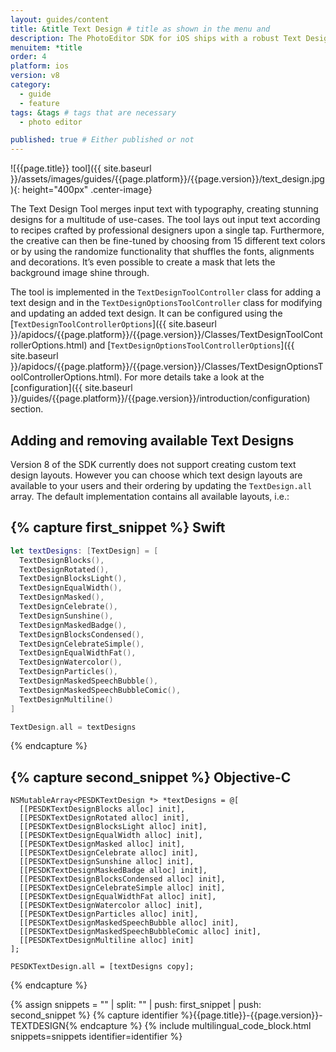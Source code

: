 ```yaml
---
layout: guides/content
title: &title Text Design # title as shown in the menu and
description: The PhotoEditor SDK for iOS ships with a robust Text Design Tool that merges input text with typography, creating stunning designs for a multitude of use-cases. 
menuitem: *title
order: 4
platform: ios
version: v8
category:
  - guide
  - feature
tags: &tags # tags that are necessary
  - photo editor

published: true # Either published or not
---
```


![{{page.title}} tool]({{ site.baseurl }}/assets/images/guides/{{page.platform}}/{{page.version}}/text_design.jpg){: height="400px" .center-image}

The Text Design Tool merges input text with typography, creating stunning designs for a multitude of use-cases. The tool lays out input text according to recipes crafted by professional designers upon a single tap. Furthermore, the creative can then be fine-tuned by choosing from 15 different text colors or by using the randomize functionality that shuffles the fonts, alignments and decorations. It’s even possible to create a mask that lets the background image shine through.

The tool is implemented in the `TextDesignToolController` class for adding a text design and in the `TextDesignOptionsToolController` class for modifying and updating an added text design. It can be configured using the [`TextDesignToolControllerOptions`]({{ site.baseurl }}/apidocs/{{page.platform}}/{{page.version}}/Classes/TextDesignToolControllerOptions.html) and [`TextDesignOptionsToolControllerOptions`]({{ site.baseurl }}/apidocs/{{page.platform}}/{{page.version}}/Classes/TextDesignOptionsToolControllerOptions.html). For more details take a look at the [configuration]({{ site.baseurl }}/guides/{{page.platform}}/{{page.version}}/introduction/configuration) section.

## Adding and removing available Text Designs

Version 8 of the SDK currently does not support creating custom text design layouts. However you can choose which text design layouts are available to your users and their ordering by updating the `TextDesign.all` array. The default implementation contains all available layouts, i.e.:

{% capture first_snippet %}
Swift
---
```swift
let textDesigns: [TextDesign] = [
  TextDesignBlocks(),
  TextDesignRotated(),
  TextDesignBlocksLight(),
  TextDesignEqualWidth(),
  TextDesignMasked(),
  TextDesignCelebrate(),
  TextDesignSunshine(),
  TextDesignMaskedBadge(),
  TextDesignBlocksCondensed(),
  TextDesignCelebrateSimple(),
  TextDesignEqualWidthFat(),
  TextDesignWatercolor(),
  TextDesignParticles(),
  TextDesignMaskedSpeechBubble(),
  TextDesignMaskedSpeechBubbleComic(),
  TextDesignMultiline()
]

TextDesign.all = textDesigns
```
{% endcapture %}

{% capture second_snippet %}
Objective-C
---
```objc
NSMutableArray<PESDKTextDesign *> *textDesigns = @[
  [[PESDKTextDesignBlocks alloc] init],
  [[PESDKTextDesignRotated alloc] init],
  [[PESDKTextDesignBlocksLight alloc] init],
  [[PESDKTextDesignEqualWidth alloc] init],
  [[PESDKTextDesignMasked alloc] init],
  [[PESDKTextDesignCelebrate alloc] init],
  [[PESDKTextDesignSunshine alloc] init],
  [[PESDKTextDesignMaskedBadge alloc] init],
  [[PESDKTextDesignBlocksCondensed alloc] init],
  [[PESDKTextDesignCelebrateSimple alloc] init],
  [[PESDKTextDesignEqualWidthFat alloc] init],
  [[PESDKTextDesignWatercolor alloc] init],
  [[PESDKTextDesignParticles alloc] init],
  [[PESDKTextDesignMaskedSpeechBubble alloc] init],
  [[PESDKTextDesignMaskedSpeechBubbleComic alloc] init],
  [[PESDKTextDesignMultiline alloc] init]
];

PESDKTextDesign.all = [textDesigns copy];
```
{% endcapture %}

{% assign snippets = "" | split: "" | push: first_snippet | push: second_snippet %}
{% capture identifier %}{{page.title}}-{{page.version}}-TEXTDESIGN{% endcapture %}
{% include multilingual_code_block.html snippets=snippets identifier=identifier %}